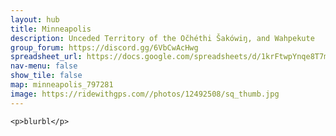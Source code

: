 ```yaml
---
layout: hub
title: Minneapolis
description: Unceded Territory of the Očhéthi Šakówiŋ, and Wahpekute
group_forum: https://discord.gg/6VbCwAcHwg
spreadsheet_url: https://docs.google.com/spreadsheets/d/1krFtwpYnqe8T7mCaAVJzsqxe_CYDAIbQKwoLMMPZc3k/gviz/tq?tqx=out:json&sheet=minneapolis
nav-menu: false
show_tile: false
map: minneapolis_797281
image: https://ridewithgps.com//photos/12492508/sq_thumb.jpg
---
```

    
    <p>blurbl</p>